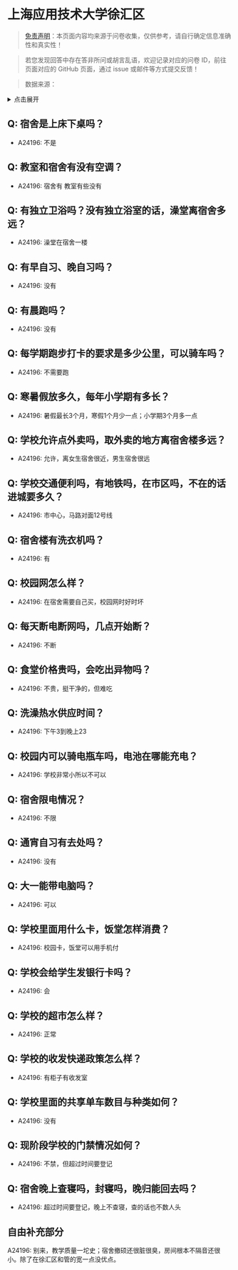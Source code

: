 # 上海应用技术大学徐汇区

> [免责声明](https://colleges.chat/#_3)：本页面内容均来源于问卷收集，仅供参考，请自行确定信息准确性和真实性！

> 若您发现回答中存在答非所问或胡言乱语，欢迎记录对应的问卷 ID，前往页面对应的 GitHub 页面，通过 issue 或邮件等方式提交反馈！

> 数据来源：

<details><summary>点击展开</summary>
<ul>
<li>A24196: 匿名 (2024 年 06 月)</li>
</ul>
</details>

## Q: 宿舍是上床下桌吗？

- A24196: 不是

## Q: 教室和宿舍有没有空调？

- A24196: 宿舍有 教室有些没有

## Q: 有独立卫浴吗？没有独立浴室的话，澡堂离宿舍多远？

- A24196: 澡堂在宿舍一楼

## Q: 有早自习、晚自习吗？

- A24196: 没有

## Q: 有晨跑吗？

- A24196: 没有

## Q: 每学期跑步打卡的要求是多少公里，可以骑车吗？

- A24196: 不需要跑

## Q: 寒暑假放多久，每年小学期有多长？

- A24196: 暑假最长3个月，寒假1个月少一点；小学期3个月多一点

## Q: 学校允许点外卖吗，取外卖的地方离宿舍楼多远？

- A24196: 允许，离女生宿舍很近，男生宿舍很远

## Q: 学校交通便利吗，有地铁吗，在市区吗，不在的话进城要多久？

- A24196: 市中心，马路对面12号线

## Q: 宿舍楼有洗衣机吗？

- A24196: 有

## Q: 校园网怎么样？

- A24196: 在宿舍需要自己买，校园网时好时坏

## Q: 每天断电断网吗，几点开始断？

- A24196: 不断

## Q: 食堂价格贵吗，会吃出异物吗？

- A24196: 不贵，挺干净的，但难吃

## Q: 洗澡热水供应时间？

- A24196: 下午3到晚上23

## Q: 校园内可以骑电瓶车吗，电池在哪能充电？

- A24196: 学校非常小所以不可以

## Q: 宿舍限电情况？

- A24196: 不限

## Q: 通宵自习有去处吗？

- A24196: 没有

## Q: 大一能带电脑吗？

- A24196: 可以

## Q: 学校里面用什么卡，饭堂怎样消费？

- A24196: 校园卡，饭堂可以用手机付

## Q: 学校会给学生发银行卡吗？

- A24196: 会

## Q: 学校的超市怎么样？

- A24196: 正常

## Q: 学校的收发快递政策怎么样？

- A24196: 有柜子有收发室

## Q: 学校里面的共享单车数目与种类如何？

- A24196: 没有

## Q: 现阶段学校的门禁情况如何？

- A24196: 不禁，但超过时间要登记

## Q: 宿舍晚上查寝吗，封寝吗，晚归能回去吗？

- A24196: 超过时间要登记，晚上不查寝，查的话也不数人头

## 自由补充部分

A24196: 别来，教学质量一坨史；宿舍撤硕还很脏很臭，房间根本不隔音还很小。除了在徐汇区和管的宽一点没优点。